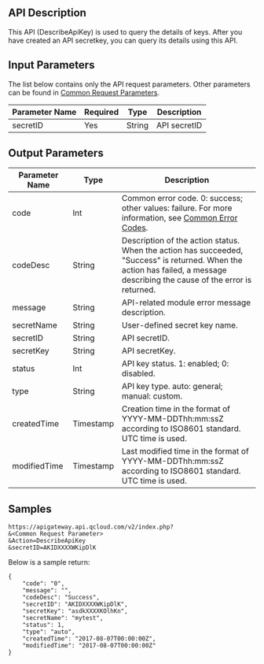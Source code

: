 ## API Description
This API (DescribeApiKey) is used to query the details of keys.
After you have created an API secretkey, you can query its details using this API.


## Input Parameters

The list below contains only the API request parameters. Other parameters can be found in [Common Request Parameters](https://intl.cloud.tencent.com/document/product/628/18814).

| Parameter Name | Required | Type | Description |
| -------- | ---- | ------ | -------- |
| secretID | Yes | String | API secretID |

## Output Parameters

| Parameter Name | Type | Description |
| ------------ | --------- | ---------------------------------------- |
| code | Int | Common error code. 0: success; other values: failure. For more information, see [Common Error Codes](https://intl.cloud.tencent.com/document/product/628/18822#.E5.85.AC.E5.85.B1.E9.94.99.E8.AF.AF.E7.A0.81). |
| codeDesc | String | Description of the action status. When the action has succeeded, "Success" is returned. When the action has failed, a message describing the cause of the error is returned. |
| message | String | API-related module error message description. |
| secretName | String | User-defined secret key name. |
| secretID | String | API secretID. |
| secretKey | String | API secretKey. |
| status | Int | API key status. 1: enabled; 0: disabled. |
| type | String | API key type. auto: general; manual: custom. |
| createdTime | Timestamp | Creation time in the format of YYYY-MM-DDThh:mm:ssZ according to ISO8601 standard. UTC time is used. |
| modifiedTime | Timestamp | Last modified time in the format of YYYY-MM-DDThh:mm:ssZ according to ISO8601 standard. UTC time is used. |



## Samples 
```
https://apigateway.api.qcloud.com/v2/index.php?
&<Common Request Parameter>
&Action=DescribeApiKey
&secretID=AKIDXXXXWKipDlK
```
Below is a sample return:
```
{
	"code": "0",
	"message": "",
	"codeDesc": "Success",
	"secretID": "AKIDXXXXWKipDlK",
	"secretKey": "asdkXXXXKOlhKn",
	"secretName": "mytest",
	"status": 1,
	"type": "auto",
	"createdTime": "2017-08-07T00:00:00Z",
	"modifiedTime": "2017-08-07T00:00:00Z"
}
```

